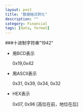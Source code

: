 ```yaml
---
layout: post
title: "数据格式转化"
description: ""
category: Financial
tags: [data, format]
--- 
```

###十进制字符串"1942"

- 用BCD表示

	0x19,0x42

- 用ASCII表示

	0x31, 0x39, 0x34, 0x32
	
- HEX表示

	0x07, 0x96 [高位在前，地位在后]

<!--more-->		
